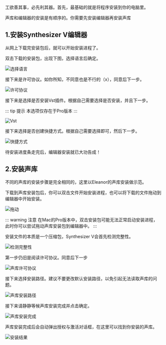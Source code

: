 工欲善其事，必先利其器。首先，最基础的就是将程序安装到你的电脑里。

声库和编辑器的安装是有顺序的。你需要先安装编辑器再安装声库

## 1.安装Synthesizer V编辑器

从网上下载完安装包后，就可以开始安装进程了。

双击下载的安装包，出现下图，选择语言后确定。

![选择语言](/synthesizer-v-r2-docs/1/1.1.png)

接下来是许可协议。如你所知，不同意也是不行的（x），同意后下一步。

![许可协议](/synthesizer-v-r2-docs/1/1.2.png)

接下来是选择是否安装Vst插件。根据自己需要选择是否安装，并且下一步。

::: tip 提示
本选项仅存在于Pro版本
:::

![Vst](/synthesizer-v-r2-docs/1/1.3.png)

接下来选择是否创建快捷方式。根据自己需要选择即可，然后下一步。

![快捷方式](/synthesizer-v-r2-docs/1/1.4.png)

待安装进度条走完后，编辑器安装就已大功告成！

## 2.安装声库

不同的声库的安装步骤是完全相同的，这里以Eleanor的声库安装做示范。

下载到声库安装包后，你可以双击文件开始安装进程，也可以将下载的文件拖动到编辑器中开始安装。

![拖动](/synthesizer-v-r2-docs/1/1.5.png)

::: warning 注意
在Mac的Pro版本中，双击安装包可能无法正常启动安装进程，此时你可以尝试拖动声库安装包到编辑器中。
:::

安装文件的本质是一个压缩包，Synthesizer V会首先检测完整性。

![检测完整性](/synthesizer-v-r2-docs/1/1.6.png)

第一步仍旧是阅读许可协议。同意后下一步

![声库许可协议](/synthesizer-v-r2-docs/1/1.7.png)

接下来选择安装路径。建议不要更改默认安装路径，以免引起无法读取声库的问题。

![声库安装路径](/synthesizer-v-r2-docs/1/1.8.png)

接下来请静静等候声库安装完成并点击确定。

![声库安装完成](/synthesizer-v-r2-docs/1/1.9.png)

声库安装完成后会自动弹出授权与激活对话框，在这里可以找到你安装的声库。

![安装结果](/synthesizer-v-r2-docs/1/1.10.png)

<Vssue :title="$title" />